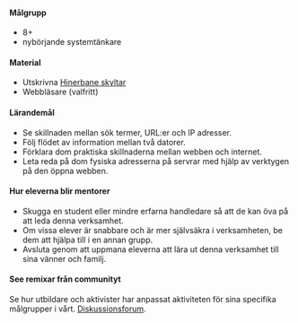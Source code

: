 #### Målgrupp

* 8+
* nybörjande systemtänkare

#### Material

* Utskrivna [Hinerbane skyltar](http://www.mousesquad.org/files/u4/pingkongcards.png)
* Webbläsare (valfritt)


#### Lärandemål

* Se skillnaden mellan sök termer, URL:er och IP adresser.
* Följ flödet av information mellan två datorer.
* Förklara dom praktiska skillnaderna mellan webben och internet.
* Leta reda på dom fysiska adresserna på servrar med hjälp av verktygen på den öppna webben.

#### Hur eleverna blir mentorer

* Skugga en student eller mindre erfarna handledare så att de kan öva på att leda denna verksamhet.
* Om vissa elever är snabbare och är mer självsäkra i verksamheten, be dem att hjälpa till i en annan grupp.
* Avsluta genom att uppmana eleverna att lära ut denna verksamhet till sina vänner och familj.

#### See remixar från communityt

Se hur utbildare och aktivister har anpassat aktiviteten för sina specifika målgrupper i vårt. [Diskussionsforum](https://discourse.webmaker.org/c/curriculum).